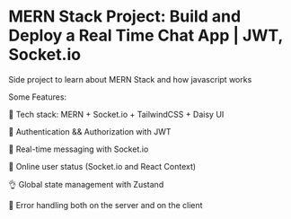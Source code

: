 # MERN Stack Project: Build and Deploy a Real Time Chat App | JWT, Socket.io
Side project to learn about MERN Stack and how javascript works

Some Features:

🌟 Tech stack: MERN + Socket.io + TailwindCSS + Daisy UI

🎃 Authentication && Authorization with JWT

👾 Real-time messaging with Socket.io

🚀 Online user status (Socket.io and React Context)

👌 Global state management with Zustand

🐞 Error handling both on the server and on the client


